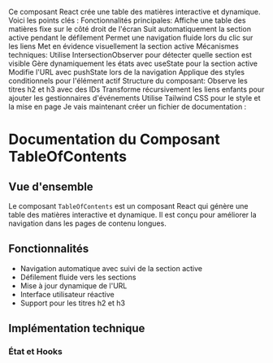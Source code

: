 
Ce composant React crée une table des matières interactive et dynamique. Voici les points clés :
Fonctionnalités principales:
Affiche une table des matières fixe sur le côté droit de l'écran
Suit automatiquement la section active pendant le défilement
Permet une navigation fluide lors du clic sur les liens
Met en évidence visuellement la section active
Mécanismes techniques:
Utilise IntersectionObserver pour détecter quelle section est visible
Gère dynamiquement les états avec useState pour la section active
Modifie l'URL avec pushState lors de la navigation
Applique des styles conditionnels pour l'élément actif
Structure du composant:
Observe les titres h2 et h3 avec des IDs
Transforme récursivement les liens enfants pour ajouter les gestionnaires d'événements
Utilise Tailwind CSS pour le style et la mise en page
Je vais maintenant créer un fichier de documentation :

# Documentation du Composant TableOfContents

## Vue d'ensemble
Le composant `TableOfContents` est un composant React qui génère une table des matières interactive et dynamique. Il est conçu pour améliorer la navigation dans les pages de contenu longues.

## Fonctionnalités
- Navigation automatique avec suivi de la section active
- Défilement fluide vers les sections
- Mise à jour dynamique de l'URL
- Interface utilisateur réactive
- Support pour les titres h2 et h3

## Implémentation technique

### État et Hooks 